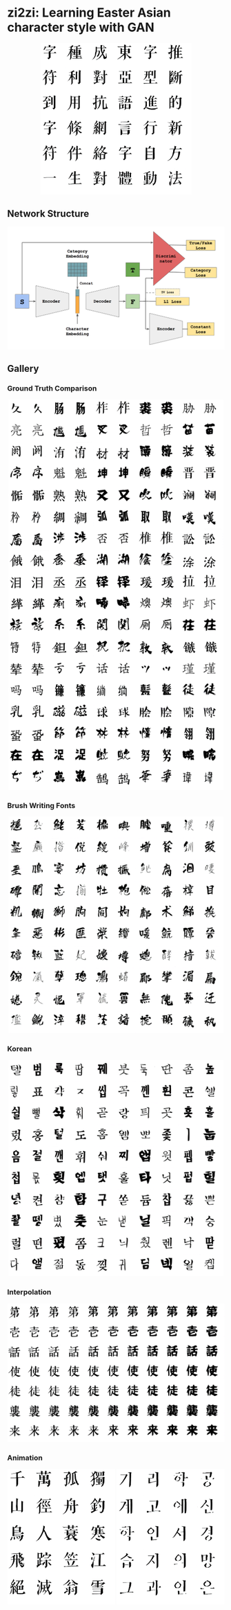# zi2zi: Learning Easter Asian character style with GAN
<p align="center">
  <img src="assets/intro.gif" alt="animation", style="width: 350px;"/>
</p>

## Network Structure
![alt network](assets/network.png)

## Gallery
### Ground Truth Comparison

<div style="text-align:center">
<img src="assets/compare3.png" alt="compare" style="width: 500px;"/>
</div>

### Brush Writing Fonts
<div style="text-align:center">
<img src="assets/cj_mix.png" alt="compare" style="width: 500px;"/>
</div>

### Korean
<div style="text-align:center">
<img src="assets/kr_mix.png" alt="compare" style="width: 500px;"/>
</div>

### Interpolation
![alt transition](assets/transition.png)

### Animation
<p align="center">
  <img src="assets/poem.gif" alt="animation", style="width: 250px;"/>
  <img src="assets/ko_wiki.gif" alt="animation", , style="width: 250px;"/>
</p>